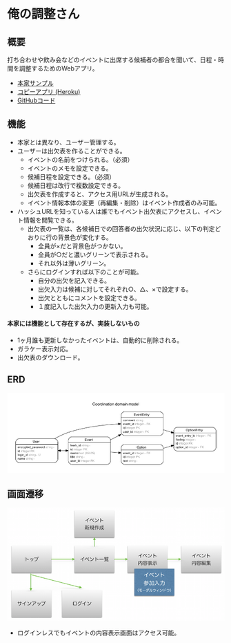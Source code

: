 # 俺の調整さん

## 概要

打ち合わせや飲み会などのイベントに出席する候補者の都合を聞いて、日程・時間を調整するためのWebアプリ。

- [本家サンプル](https://chouseisan.com/s?h=028c5bfdf74c4912a6b2a697c4fed4a3)
- [コピーアプリ (Heroku)](https://dry-basin-5475.herokuapp.com/events/e770a86069561b98d0078d5df057d9ae)
- [GitHubコード](https://github.com/ermtmt/choseisan.git)

## 機能

- 本家とは異なり、ユーザー管理する。
- ユーザーは出欠表を作ることができる。
    - イベントの名前をつけられる。（必須）
    - イベントのメモを設定できる。
    - 候補日程を設定できる。（必須）
    - 候補日程は改行で複数設定できる。
    - 出欠表を作成すると、アクセス用URLが生成される。
    - イベント情報本体の変更（再編集・削除）はイベント作成者のみ可能。
- ハッシュURLを知っている人は誰でもイベント出欠表にアクセスし、イベント情報を閲覧できる。
    - 出欠表の一覧は、各候補日での回答者の出欠状況に応じ、以下の判定どおりに行の背景色が変化する。
        - 全員が×だと背景色がつかない。
        - 全員が○だと濃いグリーンで表示される。
        - それ以外は薄いグリーン。
    - さらにログインすれば以下のことが可能。
        - 自分の出欠を記入できる。
        - 出欠入力は候補に対してそれぞれ○、△、×で設定する。
        - 出欠とともにコメントを設定できる。
        - １度記入した出欠入力の更新入力も可能。


#### 本家には機能として存在するが、実装しないもの

- 1ヶ月誰も更新しなかったイベントは、自動的に削除される。
- ガラケー表示対応。
- 出欠表のダウンロード。

## ERD

![ERD](erd.png)

## 画面遷移

![画面遷移](view_transition.png)

- ログインレスでもイベントの内容表示画面はアクセス可能。
